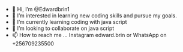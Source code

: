 - 👋 Hi, I’m @Edwardbrin1
- 👀 I’m interested in learning new coding skills and pursue my goals.
- 🌱 I’m currently learning coding with java script
- 💞️ I’m looking to collaborate on java script
- 📫 How to reach me ... Instagram edward.brin or WhatsApp on +256709235500

<!---
Edwardbrin1/Edwardbrin1 is a ✨ special ✨ repository because its `README.md` (this file) appears on your GitHub profile.
You can click the Preview link to take a look at your changes.
--->
